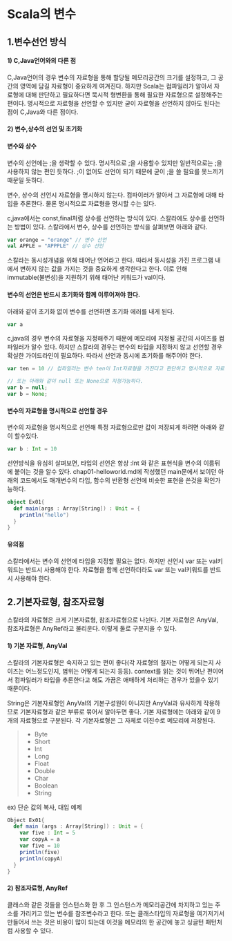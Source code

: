 # Scala의 변수
## 1.변수선언 방식
#### 1) C,Java언어와의 다른 점
C,Java언어의 경우 변수의 자료형을 통해 할당될 메모리공간의 크기를 설정하고, 그 공간의 영역에 담길 자료형이 중요하게 여겨진다. 하지만 Scala는 컴파일러가 알아서 자료형에 대해 판단하고 필요하다면 묵시적 형변환을 통해 필요한 자료형으로 설정해주는 편이다. 명시적으로 자료형을 선언할 수 있지만 굳이 자료형을 선언하지 않아도 된다는 점이 C,Java와 다른 점이다.  

#### 2) 변수,상수의 선언 및 초기화
#### 변수와 상수
변수의 선언에는 ;을 생략할 수 있다. 명시적으로 ;을 사용할수 있지만 일반적으로는 ;을 사용하지 않는 편인 듯하다. ;이 없어도 선언이 되기 때문에 굳이 ;을 쓸 필요를 못느끼기 때문일 듯하다.  

변수, 상수의 선언시 자료형을 명시하지 않는다. 컴파이러가 알아서 그 자료형에 대해 타입을 추론한다. 물론 명시적으로 자료형을 명시할 수는 있다.

c,java에서는 const,final처럼 상수를 선언하는 방식이 있다. 스칼라에도 상수를 선언하는 방법이 있다. 스칼라에서 변수, 상수를 선언하는 방식을 살펴보면 아래와 같다.  

```scala
var orange = "orange" // 변수 선언
val APPLE = "APPPLE" // 상수 선언
```

스칼라는 동시성개념을 위해 태어난 언어라고 한다. 따라서 동시성을 가진 프로그램 내에서 변하지 않는 값을 가지는 것을 중요하게 생각한다고 한다. 이로 인해 immutable(불변성)을 지원하기 위해 태어난 키워드가 val이다.  

#### 변수의 선언은 반드시 초기화와 함께 이루어져야 한다.
아래와 같이 초기화 없이 변수를 선언하면 초기화 에러를 내게 된다.  
```scala
var a
```

c,java의 경우 변수의 자료형을 지정해주기 때문에 메모리에 지정될 공간의 사이즈를 컴파일러가 알수 있다. 하지만 스칼라의 경우는 변수의 타입을 지정하지 않고 선언할 경우 확실한 가이드라인이 필요하다. 따라서 선언과 동시에 초기화를 해주어야 한다.  

```scala
var ten = 10 // 컴파일러는 변수 ten이 Int자료형을 가진다고 판단하고 명시적으로 자료형을 지정하지 않아도 Int로 인식한다.

// 또는 아래와 같이 null 또는 None으로 지정가능하다.
var b = null;
var b = None;
```
  
#### 변수의 자료형을 명시적으로 선언할 경우
변수의 자료형을 명시적으로 선언해 특정 자료형으로만 값이 저장되게 하려면 아래와 같이 할수있다.  

```scala
var b : Int = 10
```
선언방식을 유심히 살펴보면, 타입의 선언은 항상 :Int 와 같은 표현식을 변수의 이름뒤에 붙이는 것을 알수 있다. chap01-helloworld.md에 작성했던 main문에서 보이던 아래의 코드에서도 매개변수의 타입, 함수의 반환형 선언에 비슷한 표현을 쓴것을 확인가능하다.  

```scala
object Ex01{
  def main(args : Array[String]) : Unit = {
    println("hello")
  }
}
```

#### 유의점
스칼라에서는 변수의 선언에 타입을 지정할 필요는 없다. 하지만 선언시 var 또는 val키워드는 반드시 사용해야 한다. 자료형을 함께 선언하더라도 var 또는 val키워드를 반드시 사용해야 한다.  

## 2.기본자료형, 참조자료형
스칼라의 자료형은 크게 기본자료형, 참조자료형으로 나뉜다. 기본 자료형은 AnyVal, 참조자료형은 AnyRef라고 불리운다. 이렇게 둘로 구분지을 수 있다.  

#### 1) 기본 자료형, AnyVal
스칼라의 기본자료형은 숙지하고 있는 편이 좋다(각 자료형의 철자는 어떻게 되는지 사이즈는 어느정도인지, 범위는 어떻게 되는지 등등). context를 읽는 것이 뛰어난 편이어서 컴파일러가 타입을 추론한다고 해도 가끔은 애매하게 처리하는 경우가 있을수 있기 때문이다.  

String은 기본자료형인 AnyVal의 기본구성원이 아니지만 AnyVal과 유사하게 작용하므로 기본자료형과 같은 부류로 묶어서 알아두면 좋다. 기본 자료형에는 아래와 같이 9개의 자료형으로 구분된다. 각 기본자료형은 그 자체로 이진수로 메모리에 저장된다.  

> * Byte
> * Short
> * Int
> * Long
> * Float
> * Double
> * Char
> * Boolean
> * String

ex) 단순 값의 복사, 대입 예제
```scala
Object Ex01{
  def main (args : Array[String]) : Unit = {
    var five : Int = 5
    var copyA = a
    var five = 10
    println(five)
    println(copyA)
  }
}
```

#### 2) 참조자료형, AnyRef  
클래스와 같은 것들을 인스턴스화 한 후 그 인스턴스가 메모리공간에 차지하고 있는 주소를 가리키고 있는 변수를 참조변수라고 한다. 또는 클래스타입의 자료형을 여기저기서 만들어서 쓰는 것은 비용이 많이 되는데 이것을 메모리의 한 공간에 놓고 싱글턴 패턴처럼 사용할 수 있다.





